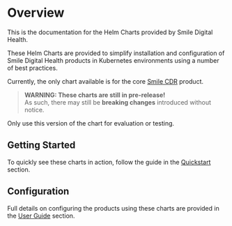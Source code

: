 # Overview

This is the documentation for the Helm Charts provided by Smile Digital Health.

These Helm Charts are provided to simplify installation and configuration of Smile Digital Health
products in Kubernetes environments using a number of best practices.

Currently, the only chart available is for the core [Smile CDR](https://www.smilecdr.com/smilecdr) product.

>**WARNING: These charts are still in pre-release!**<br>
As such, there may still be **breaking changes** introduced without notice.

Only use this version of the chart for evaluation or testing.

## Getting Started

To quickly see these charts in action, follow the guide in the [Quickstart](quickstart/) section.

## Configuration

Full details on configuring the products using these charts are provided in the
[User Guide](guide/) section.
